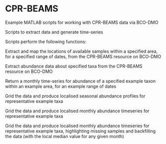 # CPR-BEAMS
Example MATLAB scripts for working with CPR-BEAMS data via BCO-DMO

Scripts to extract data and generate time-series

Scripts perform the following functions:

Extract and map the locations of available samples within a specified area, for a specified range of dates, from the CPR-BEAMS resource on BCO-DMO

Extract abundance data about specified taxa from the CPR-BEAMS resource on BCO-DMO

Return a monthly time-series for abundance of a specified example taxon within an example area, for an example range of dates

Grid the data and produce localised seasonal abundance profiles for representative example taxa

Grid the data and produce localised monthly abundance timeseries for representative example taxa

Grid the data and produce localised monthly abundance timeseries for representative example taxa, highlighting missing samples and backfilling the data (with the local median value for any given month)

